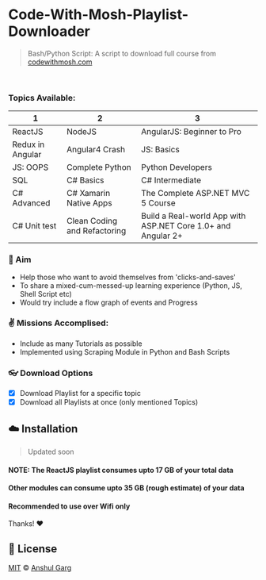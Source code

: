 # Code-With-Mosh-Playlist-Downloader
> Bash/Python Script: A script to download full course from [codewithmosh.com](https://codewithmosh.com) <br />
<br />

### Topics Available:

| 1 | 2 | 3 |
| ----- | ----- | ----- |
| ReactJS | NodeJS | AngularJS: Beginner to Pro |
| Redux in Angular | Angular4 Crash | JS: Basics |
| JS: OOPS | Complete Python | Python Developers |
| SQL | C# Basics | C# Intermediate |
| C# Advanced | C# Xamarin Native Apps | The Complete ASP.NET MVC 5 Course |
| C# Unit test | Clean Coding and Refactoring | Build a Real-world App with ASP.NET Core 1.0+ and Angular 2+ |


### :pushpin: Aim
 - Help those who want to avoid themselves from 'clicks-and-saves' 
 - To share a mixed-cum-messed-up learning experience (Python, JS, Shell Script etc) 
 - Would try include a flow graph of events and Progress


### :v: Missions Accomplised:
 - Include as many Tutorials as possible
 - Implemented using Scraping Module in Python and Bash Scripts


### :eyeglasses: Download Options
 - [x] Download Playlist for a specific topic
 - [x] Download all Playlists at once (only mentioned Topics)

## :cloud: Installation
> Updated soon

#### NOTE: The ReactJS playlist consumes upto 17 GB of your total data
#### Other modules can consume upto 35 GB (rough estimate) of your data
#### Recommended to use over Wifi only

Thanks! :heart:


## :scroll: License

[MIT](https://github.com/garganshul108/Code-With-Mosh-Playlist-Downloader/blob/master/LICENSE) © [Anshul Garg](https://github.com/garganshul108)
